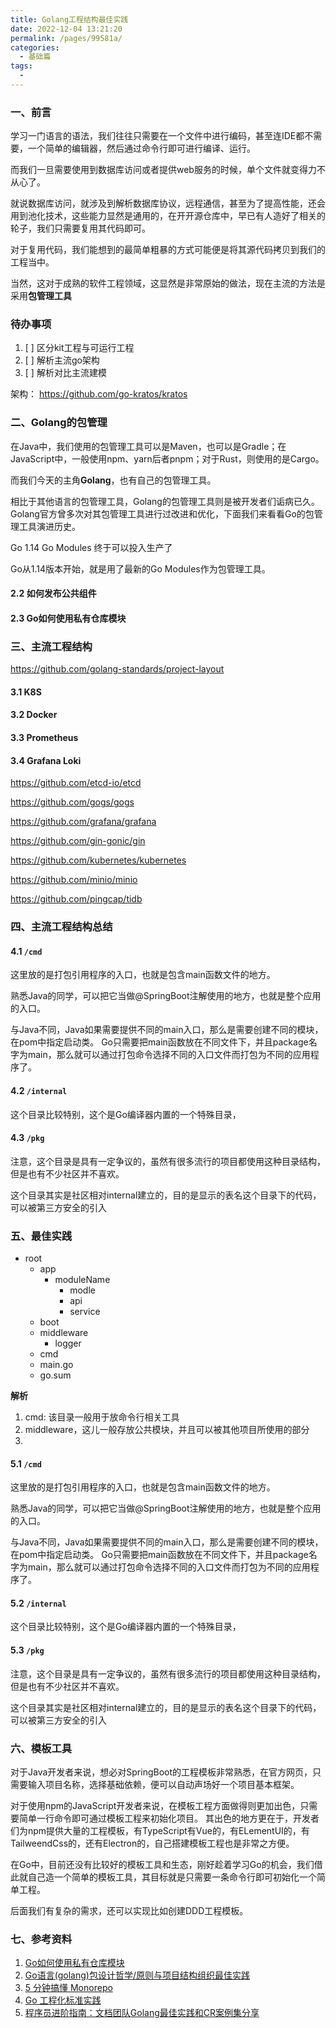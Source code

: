 ```yaml
---
title: Golang工程结构最佳实践
date: 2022-12-04 13:21:20
permalink: /pages/99581a/
categories: 
  - 基础篇
tags: 
  - 
---
```




### 一、前言

学习一门语言的语法，我们往往只需要在一个文件中进行编码，甚至连IDE都不需要，一个简单的编辑器，然后通过命令行即可进行编译、运行。

而我们一旦需要使用到数据库访问或者提供web服务的时候，单个文件就变得力不从心了。

<!-- more -->

就说数据库访问，就涉及到解析数据库协议，远程通信，甚至为了提高性能，还会用到池化技术，这些能力显然是通用的，在开开源仓库中，早已有人造好了相关的轮子，我们只需要复用其代码即可。

对于复用代码，我们能想到的最简单粗暴的方式可能便是将其源代码拷贝到我们的工程当中。

当然，这对于成熟的软件工程领域，这显然是非常原始的做法，现在主流的方法是采用**包管理工具**



### 待办事项

1. [ ] 区分kit工程与可运行工程
2. [ ] 解析主流go架构
3. [ ] 解析对比主流建模

架构：
https://github.com/go-kratos/kratos

### 二、Golang的包管理

在Java中，我们使用的包管理工具可以是Maven，也可以是Gradle；在JavaScript中，一般使用npm、yarn后者pnpm；对于Rust，则使用的是Cargo。

而我们今天的主角**Golang**，也有自己的包管理工具。

相比于其他语言的包管理工具，Golang的包管理工具则是被开发者们诟病已久。Golang官方曾多次对其包管理工具进行过改进和优化，下面我们来看看Go的包管理工具演进历史。

Go 1.14 Go Modules 终于可以投入生产了

Go从1.14版本开始，就是用了最新的Go Modules作为包管理工具。

#### 2.2 如何发布公共组件

#### 2.3 Go如何使用私有仓库模块

### 三、主流工程结构

https://github.com/golang-standards/project-layout

#### 3.1 K8S

#### 3.2 Docker

#### 3.3 Prometheus

#### 3.4 Grafana Loki


https://github.com/etcd-io/etcd

https://github.com/gogs/gogs

https://github.com/grafana/grafana

https://github.com/gin-gonic/gin

https://github.com/kubernetes/kubernetes

https://github.com/minio/minio

https://github.com/pingcap/tidb

### 四、主流工程结构总结
#### 4.1 `/cmd`
这里放的是打包引用程序的入口，也就是包含main函数文件的地方。

熟悉Java的同学，可以把它当做@SpringBoot注解使用的地方，也就是整个应用的入口。

与Java不同，Java如果需要提供不同的main入口，那么是需要创建不同的模块，在pom中指定启动类。
Go只需要把main函数放在不同文件下，并且package名字为main，那么就可以通过打包命令选择不同的入口文件而打包为不同的应用程序了。

#### 4.2 `/internal`
这个目录比较特别，这个是Go编译器内置的一个特殊目录，

#### 4.3 `/pkg`

注意，这个目录是具有一定争议的，虽然有很多流行的项目都使用这种目录结构，但是也有不少社区并不喜欢。

这个目录其实是社区相对internal建立的，目的是显示的表名这个目录下的代码，可以被第三方安全的引入


### 五、最佳实践

- root
  - app
    - moduleName
      - modle
      - api
      - service
  - boot
  - middleware
    - logger
  - cmd
  - main.go
  - go.sum

**解析**
1. cmd: 该目录一般用于放命令行相关工具
2. middleware，这儿一般存放公共模块，并且可以被其他项目所使用的部分
3. 

#### 5.1 `/cmd`

这里放的是打包引用程序的入口，也就是包含main函数文件的地方。

熟悉Java的同学，可以把它当做@SpringBoot注解使用的地方，也就是整个应用的入口。

与Java不同，Java如果需要提供不同的main入口，那么是需要创建不同的模块，在pom中指定启动类。
Go只需要把main函数放在不同文件下，并且package名字为main，那么就可以通过打包命令选择不同的入口文件而打包为不同的应用程序了。

#### 5.2 `/internal`

这个目录比较特别，这个是Go编译器内置的一个特殊目录，

#### 5.3 `/pkg`

注意，这个目录是具有一定争议的，虽然有很多流行的项目都使用这种目录结构，但是也有不少社区并不喜欢。

这个目录其实是社区相对internal建立的，目的是显示的表名这个目录下的代码，可以被第三方安全的引入

### 六、模板工具

对于Java开发者来说，想必对SpringBoot的工程模板非常熟悉，在官方网页，只需要输入项目名称，选择基础依赖，便可以自动声场好一个项目基本框架。

对于使用npm的JavaScript开发者来说，在模板工程方面做得则更加出色，只需要简单一行命令即可通过模板工程来初始化项目。
其出色的地方更在于，开发者们为npm提供大量的工程模板，有TypeScript有Vue的，有ELementUI的，有TailweendCss的，还有Electron的，自己搭建模板工程也是非常之方便。

在Go中，目前还没有比较好的模板工具和生态，刚好趁着学习Go的机会，我们借此就自己造一个简单的模板工具，其目标就是只需要一条命令行即可初始化一个简单工程。

后面我们有复杂的需求，还可以实现比如创建DDD工程模板。

### 七、参考资料

1. [Go如何使用私有仓库模块](https://cloud.tencent.com/developer/article/1987775)
2. [Go语言(golang)包设计哲学/原则与项目结构组织最佳实践](https://studygolang.com/articles/10901)
3. [5 分钟搞懂 Monorepo](https://xie.infoq.cn/article/4f870ba6a7c8e0fd825295c92)
4. [Go 工程化标准实践](https://blog.csdn.net/wzb_wzt/article/details/124077713)
5. [程序员进阶指南：文档团队Golang最佳实践和CR案例集分享](https://www.163.com/dy/article/FTE6CRSD0518R7MO.html)
